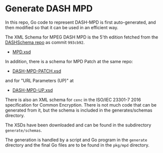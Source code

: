 # Generate DASH MPD

In this repo, Go code to represent DASH-MPD is first auto-generated, and
then modified so that it can be used in an efficient way.

The XML Schema for MPEG DASH MPD is the 5'th edition fetched from the [DASHSchema repo](https://github.com/MPEGGroup/DASHSchema)
as commit `993cb92`.

* [MPD.xsd](https://github.com/MPEGGroup/DASHSchema/blob/5th-Ed/DASH-MPD.xsd)

In addition, there is a schema for MPD Patch at the same repo:
* [DASH-MPD-PATCH.xsd](https://github.com/MPEGGroup/DASHSchema/blob/5th-Ed/DASH-MPD-PATCH.xsd)

and for "URL Parameters (UP)" at
* [DASH-MPD-UP.xsd](https://github.com/MPEGGroup/DASHSchema/blob/5th-Ed/DASH-MPD-UP.xsd)

There is also an XML schema for `cenc` in the ISO/IEC 23301-7 2016 specification for Common Encryption.
There is not much code that can be generated from it, but the schema is included in the generates/schemas directory.

The XSDs have been downloaded and can be found in the subdirectory `generate/schemas`.

The generation is handled by a script and Go program in the `generate` directory and the final
Go files are to be found in the `pkg/mpd` directory.
